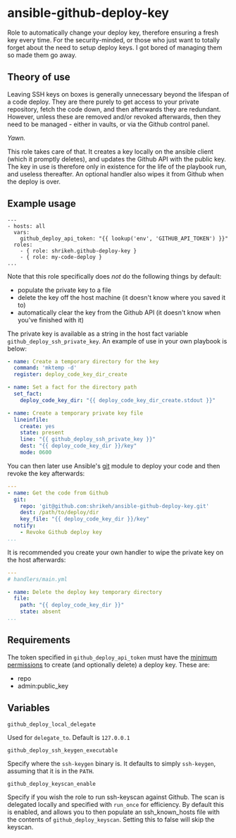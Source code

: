 # ansible-github-deploy-key

Role to automatically change your deploy key, therefore ensuring a fresh key every time. For the security-minded, or those who just want to totally forget about the need to setup deploy keys. I got bored of managing them so made them go away.

## Theory of use

Leaving SSH keys on boxes is generally unnecessary beyond the lifespan of a code deploy. They are there purely to get access to your private repository, fetch the code down, and then afterwards they are redundant. However, unless these are removed and/or revoked afterwards, then they need to be managed - either in vaults, or via the Github control panel.

_Yawn._

This role takes care of that. It creates a key locally on the ansible client (which it promptly deletes), and updates the Github API with the public key. The key in use is therefore only in existence for the life of the playbook run, and useless thereafter. An optional handler also wipes it from Github when the deploy is over.

## Example usage
```
---
- hosts: all
  vars:
    github_deploy_api_token: "{{ lookup('env', 'GITHUB_API_TOKEN') }}"
  roles:
    - { role: shrikeh.github-deploy-key }
    - { role: my-code-deploy }    
...
```
Note that this role specifically does *not* do the following things by default:
- populate the private key to a file
- delete the key off the host machine (it doesn't know where you saved it to)
- automatically clear the key from the Github API (it doesn't know when you've finished with it)

The private key is available as a string in the host fact variable `github_deploy_ssh_private_key`. An example of use in your own playbook is below:

```YAML
- name: Create a temporary directory for the key
  command: 'mktemp -d'
  register: deploy_code_key_dir_create

- name: Set a fact for the directory path
  set_fact:
    deploy_code_key_dir: "{{ deploy_code_key_dir_create.stdout }}"

- name: Create a temporary private key file
  lineinfile:
    create: yes
    state: present
    line: "{{ github_deploy_ssh_private_key }}"
    dest: "{{ deploy_code_key_dir }}/key"
    mode: 0600
```

You can then later use Ansible's [git] module to deploy your code and then revoke the key afterwards:

```YAML
---
- name: Get the code from Github
  git:
    repo: 'git@github.com:shrikeh/ansible-github-deploy-key.git'
    dest: /path/to/deploy/dir
    key_file: "{{ deploy_code_key_dir }}/key"
  notify:
    - Revoke Github deploy key
...
```

It is recommended you create your own handler to wipe the private key on the host afterwards:
```YAML
---
# handlers/main.yml

- name: Delete the deploy key temporary directory
  file:
    path: "{{ deploy_code_key_dir }}"
    state: absent
...
```

## Requirements

The token specified in `github_deploy_api_token` must have the [minimum permissions][github_permissions] to create (and optionally delete) a deploy key. These are:
  - repo
  - admin:public_key

## Variables

`github_deploy_local_delegate`

Used for `delegate_to`. Default is `127.0.0.1`

`github_deploy_ssh_keygen_executable`

Specify where the `ssh-keygen` binary is. It defaults to simply `ssh-keygen`, assuming that it is in the `PATH`.

`github_deploy_keyscan_enable`

Specify if you wish the role to run ssh-keyscan against Github. The scan is delegated locally and specified with `run_once` for efficiency. By default this is enabled, and allows you to then populate an ssh_known_hosts file with the contents of `github_deploy_keyscan`. Setting this to false will skip the keyscan.


[git]: https://docs.ansible.com/ansible/git_module.html "Ansible Git module documentation"
[github_api]: https://developer.github.com/v3/ "Github API documentation"
[github_permissions]: https://help.github.com/articles/repository-permission-levels-for-an-organization/ "Github permissions for an organisation"
